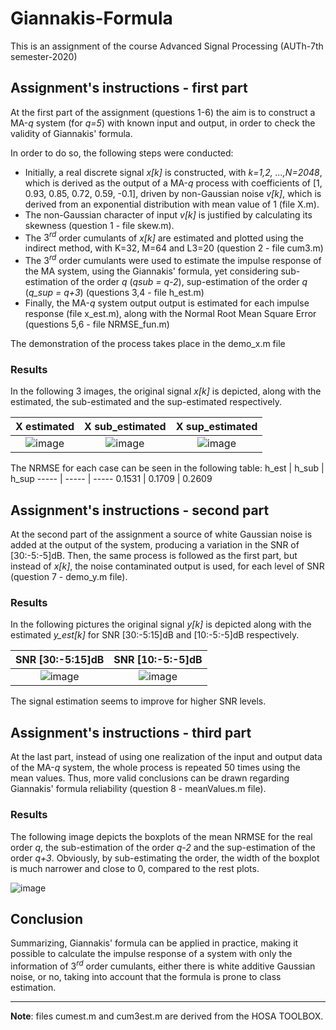# Giannakis-Formula
This is an assignment of the course Advanced Signal Processing (AUTh-7th semester-2020)

## Assignment's instructions - first part ##
At the first part of the assignment (questions 1-6) the aim is to construct a MA-*q* system (for *q=5*) with known input and output, in order to check the validity of Giannakis' formula.

In order to do so, the following steps were conducted:
 
* Initially, a real discrete signal *x[k]* is constructed, with *k=1,2, ...,N=2048*, which is derived as the output of a MA-*q* process with coefficients of [1, 0.93, 0.85, 0.72, 0.59, -0.1], driven by non-Gaussian noise *v[k]*, which is derived from an exponential distribution with mean value of 1 (file X.m).
* The non-Gaussian character of input *v[k]* is justified by calculating its skewness (question 1 - file skew.m).
* The $3^{rd}$ order cumulants of *x[k]* are estimated and plotted using the indirect method, with K=32, M=64 and L3=20 (question 2 - file cum3.m)
* The $3^{rd}$ order cumulants were used to estimate the impulse response of the MA system, using the Giannakis' formula, yet considering sub-estimation of the order *q* (*qsub = q-2*), sup-estimation of the order *q* (*q_sup = q+3*) (questions 3,4 - file h_est.m)
* Finally, the MA-*q* system output output is estimated for each impulse response (file x_est.m), along with the Normal Root Mean Square Error (questions 5,6 - file NRMSE_fun.m)

The demonstration of the process takes place in the demo_x.m file

### Results ###

In the following 3 images, the original signal *x[k]* is depicted, along with the estimated, the sub-estimated and the sup-estimated respectively.

X estimated           |  X sub_estimated          |  X sup_estimated
:-------------------------:|:-------------------------:|:-------------------------:
![image](https://user-images.githubusercontent.com/26661405/188715316-805e1806-0d0c-4451-ae36-87fdf3e9484c.png) |![image](https://user-images.githubusercontent.com/26661405/188715347-0ab5b8ce-2e38-414d-ac3b-eced9671dbe3.png) | ![image](https://user-images.githubusercontent.com/26661405/188715367-cc8eb3bf-a079-482a-9c8d-279f0869e59b.png)


The NRMSE for each case can be seen in the following table: 
h_est  | h_sub  | h_sup 
-----  | -----  | ----- 
0.1531 | 0.1709 | 0.2609

## Assignment's instructions - second part ##

At the second part of the assignment a source of white Gaussian noise is added at the output of the system, producing a variation in the SNR of [30:-5:-5]dB. Then, the same process is followed as the first part, but instead of *x[k]*, the noise contaminated output is used, for each level of SNR (question 7 - demo_y.m file).

### Results ###
In the following pictures the original signal *y[k]* is depicted along with the estimated *y_est[k]* for SNR [30:-5:15]dB and [10:-5:-5]dB respectively.

SNR [30:-5:15]dB                          | SNR [10:-5:-5]dB        
:-------------------------:|:-------------------------:
![image](https://user-images.githubusercontent.com/26661405/188721403-736b1be7-7eb5-426c-8428-f47e9230081a.png) | ![image](https://user-images.githubusercontent.com/26661405/188721685-2d925970-be3e-4cd1-8f0c-7d57f2f43466.png)

The signal estimation seems to improve for higher SNR levels.

 ## Assignment's instructions - third part ##
 
At the last part, instead of using one realization of the input and output data of the MA-*q* system, the whole process is repeated 50 times using the mean values. Thus, more valid conclusions can be drawn regarding Giannakis' formula reliability (question 8 - meanValues.m file).

### Results ### 

The following image depicts the boxplots of the mean NRMSE for the real order *q*, the sub-estimation of the order *q-2* and the sup-estimation of the order *q+3*. Obviously, by sub-estimating the order, the width of the boxplot is much narrower and close to 0, compared to the rest plots.
 
![image](https://user-images.githubusercontent.com/26661405/188726803-22dede37-b552-49ff-9a48-1e32c9ee4d1c.png)

## Conclusion ##
Summarizing, Giannakis' formula can be applied in practice, making it possible to
calculate the impulse response of a system with only the information of
$3^{rd}$ order cumulants, either there is white additive Gaussian noise, or
no, taking into account that the formula is prone to class estimation.

- - - -

**Note**: files cumest.m and cum3est.m are derived from the HOSA TOOLBOX.
